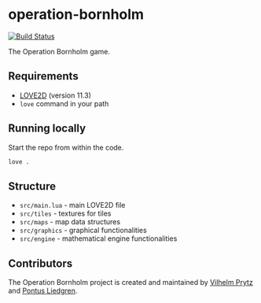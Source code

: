 # operation-bornholm

[![Build Status](https://travis-ci.com/operation-bornholm/bornholm.svg?branch=master)](https://travis-ci.com/operation-bornholm/bornholm)

The Operation Bornholm game.

## Requirements

* [LOVE2D](https://love2d.org) (version 11.3)
* `love` command in your path

## Running locally

Start the repo from within the code.

```bash
love .
```

## Structure

* `src/main.lua` - main LOVE2D file
* `src/tiles` - textures for tiles
* `src/maps` - map data structures
* `src/graphics` - graphical functionalities
* `src/engine` - mathematical engine functionalities

## Contributors

The Operation Bornholm project is created and maintained by [Vilhelm Prytz](https://github.com/VilhelmPrytz) and [Pontus Liedgren](https://github.com/PontusLiedgren).
